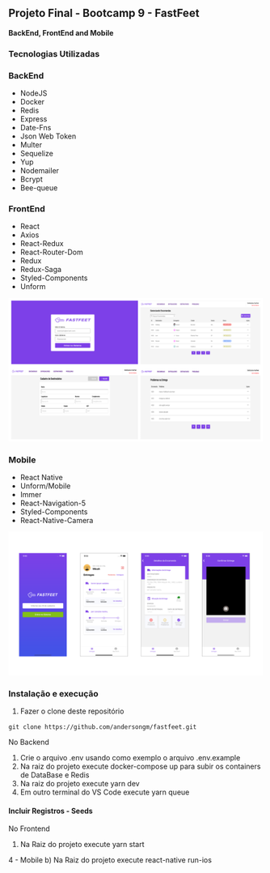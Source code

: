 ## Projeto Final - Bootcamp 9 - FastFeet


**BackEnd, FrontEnd and Mobile**

### **Tecnologias Utilizadas**

### BackEnd

* NodeJS
* Docker
* Redis
* Express
* Date-Fns
* Json Web Token
* Multer
* Sequelize
* Yup
* Nodemailer
* Bcrypt
* Bee-queue


### FrontEnd

* React
* Axios
* React-Redux
* React-Router-Dom
* Redux
* Redux-Saga
* Styled-Components
* Unform

![FrontEnd](https://github.com/andersongm/fastfeet/blob/master/imagens/FrontEnd_FastFeet.png)

### Mobile

* React Native
* Unform/Mobile
* Immer
* React-Navigation-5
* Styled-Components
* React-Native-Camera

![Mobile](https://github.com/andersongm/fastfeet/blob/master/imagens/Mobile_FastFeet.png)


### Instalação e execução

1. Fazer o clone deste repositório

```
git clone https://github.com/andersongm/fastfeet.git

```

No Backend
1. Crie o arquivo .env usando como exemplo o arquivo .env.example
2. Na raiz do projeto execute docker-compose up para subir os containers de DataBase e Redis
3. Na raiz do projeto execute yarn dev
4. Em outro terminal do VS Code execute yarn queue

#### Incluir Registros - Seeds

No Frontend
1. Na Raiz do projeto execute yarn start

4 - Mobile
b) Na Raiz do projeto execute react-native run-ios
